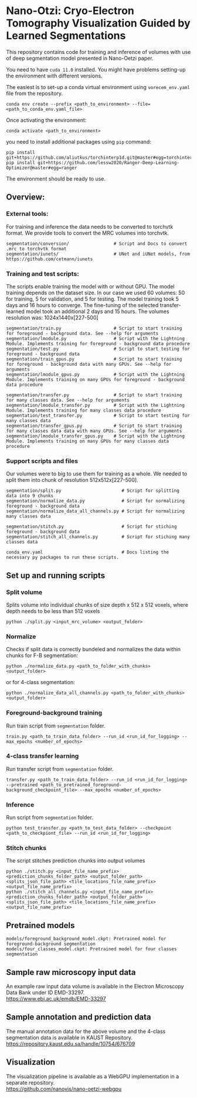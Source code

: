# Nano-Otzi: Cryo-Electron Tomography Visualization Guided by Learned Segmentations
This repository contains code for training and inference of volumes with use of deep segmentation model presented in Nano-Oetzi paper.

You need to have `cuda 11.0` installed. You might have problems setting-up the environment with different versions.

The easiest is to set-up a conda virtual environment using `vorecem_env.yaml` file from the repository.
```
conda env create --prefix <path_to_environment> --file=<path_to_conda_env.yaml_file>
```
Once activating the environment:
```
conda activate <path_to_environment>
```
you need to install additional packages using `pip` command:
```
pip install git+https://github.com/aliutkus/torchinterp1d.git@master#egg=torchinterp1d
pip install git+https://github.com/lessw2020/Ranger-Deep-Learning-Optimizer@master#egg=ranger
```
The environment should be ready to use.

## Overview:
### External tools:
For training and inference the data needs to be converted to torchvtk format. We provide tools to convert the MRC volumes into torchvtk.
```
segmentation/conversion/                 # Script and Docs to convert .mrc to torchvtk format
segmentation/iunets/                     # UNet and iUNet models, from https://github.com/cetmann/iunets
```

### Training and test scripts:
The scripts enable training the model with or without GPU. The model training depends on the dataset size. In our case we used 60 volumes: 50 for training, 5 for validation, and 5 for testing. The model training took 5 days and 16 hours to converge. The fine-tuning of the selected transfer-learned model took an additional 2 days and 15 hours. The volumes resolution was: 1024x1440x\[227-500\]
```
segmentation/train.py                    # Script to start training for foreground - background data. See --help for arguments
segmentation/lmodule.py                  # Script with the Lightning Module. Implements training for foreground - background data procedure
segmentation/test.py                     # Script to start testing for foreground - background data
segmentation/train_gpus.py               # Script to start training for foreground - background data with many GPUs. See --help for arguments
segmentation/lmodule_gpus.py             # Script with the Lightning Module. Implements training on many GPUs for foreground - background data procedure

segmentation/transfer.py                 # Script to start training for many classes data. See --help for arguments
segmentation/lmodule_transfer.py         # Script with the Lightning Module. Implements training for many classes data procedure
segmentation/test_transfer.py            # Script to start testing for many classes data
segmentation/transfer_gpus.py            # Script to start training for many classes data data with many GPUs. See --help for arguments
segmentation/lmodule_transfer_gpus.py    # Script with the Lightning Module. Implements training on many GPUs for many classes data procedure
```

### Support scripts and files
Our volumes were to big to use them for training as a whole. We needed to split them into chunk of resolution 512x512x\[227-500\].
```
segmentation/split.py                       # Script for splitting data into 9 chunks
segmentation/normalize_data.py              # Script for normalizing foreground - background data
segmentation/normalize_data_all_channels.py # Script for normalizing many classes data

segmentation/stitch.py                      # Script for stiching foreground - background data
segmentation/stitch_all_channels.py         # Script for stiching many classes data

conda_env.yaml                              # Docs listing the necessary py packages to run these scripts.
```

## Set up and running scripts
### Split volume
Splits volume into individual chunks of size depth x 512 x 512 voxels, where depth needs to be less than 512 voxels
```
python ./split.py <input_mrc_volume> <output_folder>
```
### Normalize
Checks if split data is correctly bundeled and normalizes the data within chunks for F-B segmentation:
```
python ./normalize_data.py <path_to_folder_with_chunks> <output_folder>
```
or for 4-class segmentation:
```
python ./normalize_data_all_channels.py <path_to_folder_with_chunks> <output_folder>
```

### Foreground-background training
Run train script from `segmentation` folder.
```
train.py <path_to_train_data_folder> --run_id <run_id_for_logging> --max_epochs <number_of_epochs>
```

### 4-class transfer learning
Run transfer script from `segmentation` folder.
```
transfer.py <path_to_train_data_folder> --run_id <run_id_for_logging> --pretrained <path_to_pretrained_foreground-background_checkpoint_file> --max_epochs <number_of_epochs>
```

### Inference
Run script from `segmentation` folder.
```
python test_transfer.py <path_to_test_data_folder> --checkpoint <path_to_checkpiont_file> --run_id <run_id_for_logging>
```

### Stitch chunks
The script stitches prediction chunks into output volumes
```
python ./stitch.py <input_file_name_prefix> <prediction_chunks_folder_path> <output_folder_path> <splits_json_file_path> <tile_locations_file_name_prefix> <output_file_name_prefix>
python ./stitch_all_channels.py <input_file_name_prefix> <prediction_chunks_folder_path> <output_folder_path> <splits_json_file_path> <tile_locations_file_name_prefix> <output_file_name_prefix>
```

## Pretrained models
```
models/foreground_background_model.ckpt: Pretrained model for foreground-background segmentation
models/four_classes_model.ckpt: Pretrained model for four classes segmentation
```

## Sample raw microscopy input data
An example raw input data volume is available in the Electron Microscopy Data Bank under ID EMD-33297.  
https://www.ebi.ac.uk/emdb/EMD-33297


## Sample annotation and prediction data
The manual annotation data for the above volume and the 4-class segmentation data is available in KAUST Repository.  
https://repository.kaust.edu.sa/handle/10754/676709

## Visualization
The visualization pipeline is available as a WebGPU implementation in a separate repository.  
https://github.com/nanovis/nano-oetzi-webgpu
